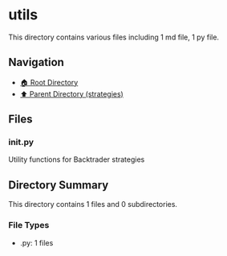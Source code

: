 # utils

This directory contains various files including 1 md file, 1 py file.

## Navigation

* [🏠 Root Directory](/strategies/utils/../strategies/utils/..README.md)
* [⬆️ Parent Directory (strategies)](../README.md)

## Files

### __init__.py

Utility functions for Backtrader strategies

## Directory Summary

This directory contains 1 files and 0 subdirectories.

### File Types

* .py: 1 files

